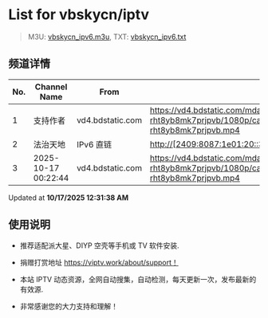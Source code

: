 # List for **vbskycn/iptv**

> M3U: [vbskycn_ipv6.m3u](./vbskycn_ipv6.m3u ), TXT: [vbskycn_ipv6.txt](./txt/vbskycn_ipv6.txt )

## 频道详情

| No. | Channel Name | From | Source |
| --- | ------------ | ---- | ------ |
| 1 | 支持作者 | vd4.bdstatic.com | <https://vd4.bdstatic.com/mda-rht8yb8mk7prjpvb/1080p/cae_h264/1756373484708582178/mda-rht8yb8mk7prjpvb.mp4> |
| 2 | 法治天地 | IPv6 直链 | <http://[2409:8087:1e01:20::3]:80/PLTV/11/224/3221225994/index.m3u8> |
| 3 | 2025-10-17 00:22:44 | vd4.bdstatic.com | <https://vd4.bdstatic.com/mda-rht8yb8mk7prjpvb/1080p/cae_h264/1756373484708582178/mda-rht8yb8mk7prjpvb.mp4> |

Updated at **10/17/2025 12:31:38 AM**

## 使用说明

- 推荐适配派大星、DIYP 空壳等手机或 TV 软件安装.

- 捐赠打赏地址 <https://viptv.work/about/support！>

- 本站 IPTV 动态资源，全网自动搜集，自动检测，每天更新一次，发布最新的有效源.

- 非常感谢您的大力支持和理解！
